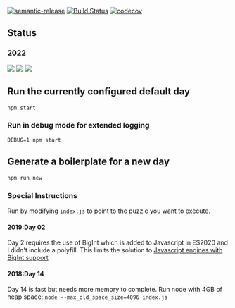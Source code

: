 [![semantic-release](https://img.shields.io/badge/%20%20%F0%9F%93%A6%F0%9F%9A%80-semantic--release-e10079.svg)](https://github.com/semantic-release/semantic-release)
[![Build Status](https://github.com/amclin/advent-of-code/actions/workflows/release.yml/badge.svg)](https://github.com/amclin/advent-of-code/actions/workflows/release.yml)
[![codecov](https://codecov.io/gh/amclin/advent-of-code/branch/master/graph/badge.svg)](https://codecov.io/gh/amclin/advent-of-code)

## Status

### 2022
![](https://img.shields.io/badge/day%20📅-4-blue)
![](https://img.shields.io/badge/stars%20⭐-4-yellow)
![](https://img.shields.io/badge/days%20completed-2-red)

## Run the currently configured default day
`npm start`

### Run in debug mode for extended logging
`DEBUG=1 npm start`
## Generate a boilerplate for a new day
`npm run new`
### Special Instructions
Run by modifying `index.js` to point to the puzzle you want to execute.
#### 2019:Day 02
Day 2 requires the use of BigInt which is added to Javascript in ES2020 and I didn't include a polyfill.
This limits the solution to [Javascript engines with BigInt support](https://developer.mozilla.org/en-US/docs/Web/JavaScript/Reference/Global_Objects/BigInt#Browser_compatibility)

#### 2018:Day 14
Day 14 is fast but needs more memory to complete. Run node with 4GB of heap space:
`node --max_old_space_size=4096 index.js`
